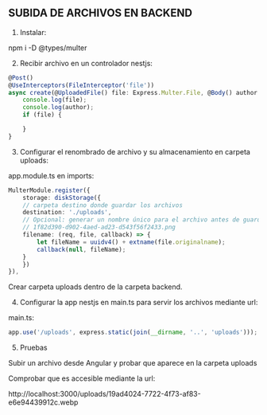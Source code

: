 
## SUBIDA DE ARCHIVOS EN BACKEND

1. Instalar:

npm i -D @types/multer

2. Recibir archivo en un controlador nestjs:

```typescript
@Post()
@UseInterceptors(FileInterceptor('file'))
async create(@UploadedFile() file: Express.Multer.File, @Body() author: Author) {
    console.log(file);
    console.log(author);
    if (file) {

    }
}
```

3. Configurar el renombrado de archivo y su almacenamiento en carpeta uploads:

app.module.ts en imports:

```typescript
MulterModule.register({
    storage: diskStorage({
    // carpeta destino donde guardar los archivos
    destination: './uploads',
    // Opcional: generar un nombre único para el archivo antes de guardarlo:
    // 1f82d390-d902-4aed-ad23-d543f56f2433.png
    filename: (req, file, callback) => {
        let fileName = uuidv4() + extname(file.originalname);
        callback(null, fileName);
    }
    })
}),
```

Crear carpeta uploads dentro de la carpeta backend.

4. Configurar la app nestjs en main.ts para servir los archivos mediante url:

main.ts:

```typescript
app.use('/uploads', express.static(join(__dirname, '..', 'uploads')));
```

5. Pruebas

Subir un archivo desde Angular y probar que aparece en la carpeta uploads

Comprobar que es accesible mediante la url:

http://localhost:3000/uploads/19ad4024-7722-4f73-af83-e6e94439912c.webp